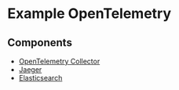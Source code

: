 # Example OpenTelemetry

## Components

- [OpenTelemetry Collector](https://opentelemetry.io/docs/collector/)
- [Jaeger](https://www.jaegertracing.io/)
- [Elasticsearch](https://www.elastic.co/)